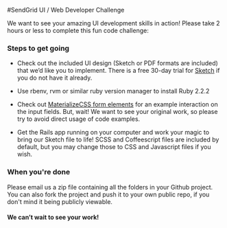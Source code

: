 #SendGrid UI / Web Developer Challenge

We want to see your amazing UI development skills in action!  Please take 2 hours or less to complete this fun code challenge:

### Steps to get going

* Check out the included UI design (Sketch or PDF formats are included) that we’d like you to implement. There is a free 30-day trial for [Sketch](http://bohemiancoding.com/sketch/) if you do not have it already.

* Use rbenv, rvm or similar ruby version manager to install Ruby 2.2.2

* Check out [MaterializeCSS form elements](http://materializecss.com/forms.html) for an example interaction on the input fields. But, wait!  We want to see your original work, so please try to avoid direct usage of code examples.

* Get the Rails app running on your computer and work your magic to bring our Sketch file to life! SCSS and Coffeescript files are included by default, but you may change those to CSS and Javascript files if you wish.

### When you're done
Please email us a zip file containing all the folders in your Github project. You can also fork the project and push it to your own public repo, if you don't mind it being publicly viewable.

#### We can’t wait to see your work!